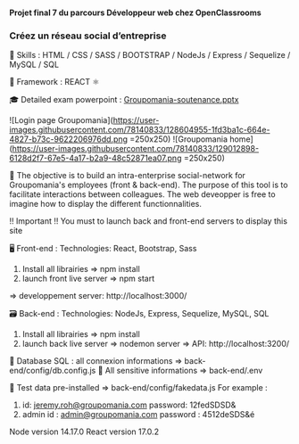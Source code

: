 #### Projet final 7 du parcours Développeur web chez OpenClassrooms
### Créez un réseau social d’entreprise


🔨 Skills : HTML / CSS / SASS / BOOTSTRAP / NodeJs / Express / Sequelize / MySQL / SQL 

🔧 Framework : REACT ⚛️ 

🎓 Detailed exam powerpoint : [Groupomania-soutenance.pptx](https://github.com/SebSnr/Groupomania/files/6967354/Groupomania-soutenance.pptx)

![Login page Groupomania](https://user-images.githubusercontent.com/78140833/128604955-1fd3ba1c-664e-4827-b73c-9622206976dd.png =250x250)
![Groupomania home](https://user-images.githubusercontent.com/78140833/129012898-6128d2f7-67e5-4a17-b2a9-48c52871ea07.png =250x250)

🎯 The objective  is to build an intra-enterprise social-network for Groupomania's employees (front & back-end). The purpose of this tool is to facilitate interactions between colleagues. The web deveopper is free to imagine how to display the different functionnalities. 

!! Important !!
You must to launch back and front-end servers to display this site


🖥️ Front-end :
Technologies: React, Bootstrap, Sass

  1) Install all librairies => npm install
  2) launch front live server => npm start
 
=> developpement server:  http://localhost:3000/ 


🗃️ Back-end :
Technologies: NodeJs, Express, Sequelize, MySQL, SQL

  1) Install all librairies => npm install
  2) launch back live server => nodemon server
=> API: http://localhost:3200/


📂 Database SQL : all connexion informations => back-end/config/db.config.js
🔑 All sensitive informations => back-end/.env

🙍 Test data pre-installed => back-end/config/fakedata.js
For example : 
  1) id: jeremy.roh@groupomania.com
     password: 12fedSDSD& 
  2) admin id : admin@groupomania.com
     password : 4512deSDS&é


Node version 14.17.0
React version 17.0.2
